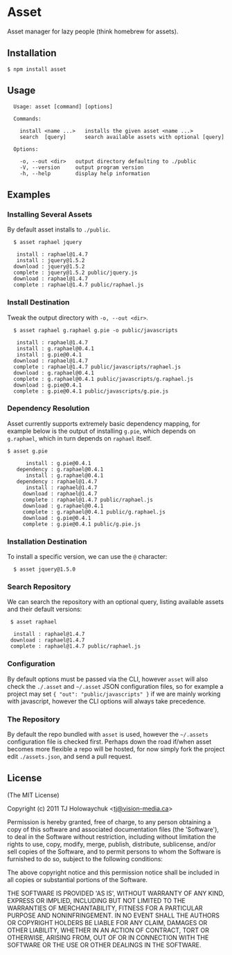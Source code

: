 
# Asset

  Asset manager for lazy people (think homebrew for assets).

## Installation

    $ npm install asset

## Usage

      Usage: asset [command] [options]

      Commands:

        install <name ...>   installs the given asset <name ...>
        search  [query]      search available assets with optional [query]

      Options:

        -o, --out <dir>   output directory defaulting to ./public
        -V, --version     output program version
        -h, --help        display help information

## Examples

### Installing Several Assets

 By default asset installs to `./public`.

      $ asset raphael jquery

       install : raphael@1.4.7
       install : jquery@1.5.2
      download : jquery@1.5.2
      complete : jquery@1.5.2 public/jquery.js
      download : raphael@1.4.7
      complete : raphael@1.4.7 public/raphael.js
      

### Install Destination

  Tweak the output directory with `-o, --out <dir>`.

      $ asset raphael g.raphael g.pie -o public/javascripts

       install : raphael@1.4.7
       install : g.raphael@0.4.1
       install : g.pie@0.4.1
      download : raphael@1.4.7
      complete : raphael@1.4.7 public/javascripts/raphael.js
      download : g.raphael@0.4.1
      complete : g.raphael@0.4.1 public/javascripts/g.raphael.js
      download : g.pie@0.4.1
      complete : g.pie@0.4.1 public/javascripts/g.pie.js

### Dependency Resolution

  Asset currently supports extremely basic dependency mapping, for example below is the output of installing `g.pie`, which depends on `g.raphael`, which in turn depends on `raphael` itself.

    $ asset g.pie

          install : g.pie@0.4.1
       dependency : g.raphael@0.4.1
          install : g.raphael@0.4.1
       dependency : raphael@1.4.7
          install : raphael@1.4.7
         download : raphael@1.4.7
         complete : raphael@1.4.7 public/raphael.js
         download : g.raphael@0.4.1
         complete : g.raphael@0.4.1 public/g.raphael.js
         download : g.pie@0.4.1
         complete : g.pie@0.4.1 public/g.pie.js


### Installation Destination

  To install a specific version, we can use the `@` character:
  
      $ asset jquery@1.5.0

### Search Repository

 We can search the repository with an optional query, listing
 available assets and their default versions:
 
     $ asset raphael

      install : raphael@1.4.7
     download : raphael@1.4.7
     complete : raphael@1.4.7 public/raphael.js

### Configuration

 By default options must be passed via the CLI, however `asset` will also check the `./.asset` and `~/.asset` JSON configuration files, so for example a project may set `{ "out": "public/javascripts" }` if we are mainly working with javascript, however the CLI options will always take precedence.

### The Repository

 By default the repo bundled with `asset` is used, however the `~/.assets` configuration file is checked first. Perhaps down the road if/when asset becomes more flexible a repo will be hosted, for now simply fork the project edit `./assets.json`, and send a pull request.

## License 

(The MIT License)

Copyright (c) 2011 TJ Holowaychuk &lt;tj@vision-media.ca&gt;

Permission is hereby granted, free of charge, to any person obtaining
a copy of this software and associated documentation files (the
'Software'), to deal in the Software without restriction, including
without limitation the rights to use, copy, modify, merge, publish,
distribute, sublicense, and/or sell copies of the Software, and to
permit persons to whom the Software is furnished to do so, subject to
the following conditions:

The above copyright notice and this permission notice shall be
included in all copies or substantial portions of the Software.

THE SOFTWARE IS PROVIDED 'AS IS', WITHOUT WARRANTY OF ANY KIND,
EXPRESS OR IMPLIED, INCLUDING BUT NOT LIMITED TO THE WARRANTIES OF
MERCHANTABILITY, FITNESS FOR A PARTICULAR PURPOSE AND NONINFRINGEMENT.
IN NO EVENT SHALL THE AUTHORS OR COPYRIGHT HOLDERS BE LIABLE FOR ANY
CLAIM, DAMAGES OR OTHER LIABILITY, WHETHER IN AN ACTION OF CONTRACT,
TORT OR OTHERWISE, ARISING FROM, OUT OF OR IN CONNECTION WITH THE
SOFTWARE OR THE USE OR OTHER DEALINGS IN THE SOFTWARE.